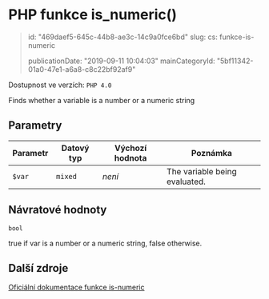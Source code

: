 PHP funkce is_numeric()
=======================

> id: "469daef5-645c-44b8-ae3c-14c9a0fce6bd"
> slug:
> 	cs: funkce-is-numeric
>
> publicationDate: "2019-09-11 10:04:03"
> mainCategoryId: "5bf11342-01a0-47e1-a6a8-c8c22bf92af9"

Dostupnost ve verzích: `PHP 4.0`

Finds whether a variable is a number or a numeric string


Parametry
--------------

| Parametr | Datový typ | Výchozí hodnota | Poznámka |
|-----|-----|-----|-----|
| `$var` | `mixed` | *není* | The variable being evaluated. |


Návratové hodnoty
----------------

`bool`

true if var is a number or a numeric
string, false otherwise.

Další zdroje
------------

[Oficiální dokumentace funkce is-numeric](https://www.php.net/manual/en/function.is-numeric.php)
